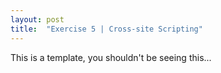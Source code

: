 ```yaml
---
layout: post
title:  "Exercise 5 | Cross-site Scripting"
---
```


This is a template, you shouldn't be seeing this...
